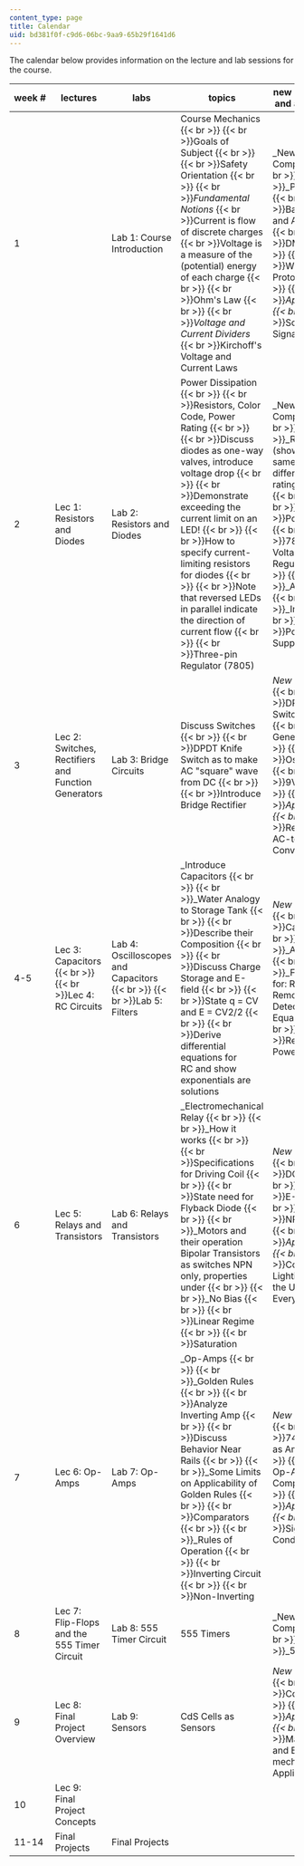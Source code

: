 ```yaml
---
content_type: page
title: Calendar
uid: bd381f0f-c9d6-06bc-9aa9-65b29f1641d6
---
```


The calendar below provides information on the lecture and lab sessions for the course.

| week # | lectures | labs | topics | new components and applications | key dates |
| --- | --- | --- | --- | --- | --- |
| 1 |  | Lab 1: Course Introduction | Course Mechanics  {{< br >}}  {{< br >}}Goals of Subject  {{< br >}}  {{< br >}}Safety Orientation  {{< br >}}  {{< br >}}_Fundamental Notions_  {{< br >}}Current is flow of discrete charges  {{< br >}}Voltage is a measure of the (potential) energy of each charge  {{< br >}}  {{< br >}}Ohm's Law  {{< br >}}  {{< br >}}_Voltage and Current Dividers_  {{< br >}}Kirchoff's Voltage and Current Laws | _New Components  {{< br >}}  {{< br >}}_Power Supply  {{< br >}}  {{< br >}}Banana Cables and Alligator Clips  {{< br >}}  {{< br >}}DMM  {{< br >}}  {{< br >}}White Protoboard  {{< br >}}  {{< br >}}_Applications  {{< br >}}_  {{< br >}}Scaling Signals | Homework 1 out |
| 2 | Lec 1: Resistors and Diodes | Lab 2: Resistors and Diodes | Power Dissipation  {{< br >}}  {{< br >}}Resistors, Color Code, Power Rating  {{< br >}}  {{< br >}}Discuss diodes as one-way valves, introduce voltage drop  {{< br >}}  {{< br >}}Demonstrate exceeding the current limit on an LED!  {{< br >}}  {{< br >}}How to specify current-limiting resistors for diodes  {{< br >}}  {{< br >}}Note that reversed LEDs in parallel indicate the direction of current flow  {{< br >}}  {{< br >}}Three-pin Regulator (7805) | _New Components  {{< br >}}  {{< br >}}_Resistors (show resistors of same value but different power ratings)  {{< br >}}  {{< br >}}LEDs  {{< br >}}  {{< br >}}Potentiometers  {{< br >}}  {{< br >}}78xx Series Voltage Regulators  {{< br >}}  {{< br >}}_Applications  {{< br >}}  {{< br >}}_Indicators  {{< br >}}  {{< br >}}Power Supplies | Homework 2 out  {{< br >}}  {{< br >}}Homework 1 due |
| 3 | Lec 2: Switches, Rectifiers and Function Generators | Lab 3: Bridge Circuits | Discuss Switches  {{< br >}}  {{< br >}}DPDT Knife Switch as to make AC "square" wave from DC  {{< br >}}  {{< br >}}Introduce Bridge Rectifier | _New Components_  {{< br >}}  {{< br >}}DPDT Knife Switch  {{< br >}}  {{< br >}}Function Generator  {{< br >}}  {{< br >}}Oscilloscope  {{< br >}}  {{< br >}}9V Cell  {{< br >}}  {{< br >}}_Applications  {{< br >}}_  {{< br >}}Rectifiers for AC-to-DC Conversion | Homework 3 out  {{< br >}}  {{< br >}}Homework 2 due |
| 4-5 | Lec 3: Capacitors  {{< br >}}  {{< br >}}Lec 4: RC Circuits | Lab 4: Oscilloscopes and Capacitors  {{< br >}}  {{< br >}}Lab 5: Filters | _Introduce Capacitors  {{< br >}}  {{< br >}}_Water Analogy to Storage Tank  {{< br >}}  {{< br >}}Describe their Composition  {{< br >}}  {{< br >}}Discuss Charge Storage and E-field  {{< br >}}  {{< br >}}State q = CV and E = CV2/2  {{< br >}}  {{< br >}}Derive differential equations for RC and show exponentials are solutions | _New Components_  {{< br >}}  {{< br >}}Capacitors  {{< br >}}  {{< br >}}_Applications  {{< br >}}  {{< br >}}_Filters for: Ripple, Noise Removal, Sig. Detection, Equalization  {{< br >}}  {{< br >}}Regulated Power Supply | Homework 3 due |
| 6 | Lec 5: Relays and Transistors | Lab 6: Relays and Transistors | _Electromechanical Relay  {{< br >}}  {{< br >}}_How it works  {{< br >}}  {{< br >}}Specifications for Driving Coil  {{< br >}}  {{< br >}}State need for Flyback Diode  {{< br >}}  {{< br >}}_Motors and their operation Bipolar Transistors as switches NPN only, properties under  {{< br >}}  {{< br >}}_No Bias  {{< br >}}  {{< br >}}Linear Regime  {{< br >}}  {{< br >}}Saturation | _New Components_  {{< br >}}  {{< br >}}DC Motor  {{< br >}}  {{< br >}}E-M Relay  {{< br >}}  {{< br >}}NPN Transistor  {{< br >}}  {{< br >}}_Applications  {{< br >}}_  {{< br >}}Control of Lighting, Motion, the Universe, and Everything | Homework 4 out |
| 7 | Lec 6: Op-Amps | Lab 7: Op-Amps | _Op-Amps  {{< br >}}  {{< br >}}_Golden Rules  {{< br >}}  {{< br >}}Analyze Inverting Amp  {{< br >}}  {{< br >}}Discuss Behavior Near Rails  {{< br >}}  {{< br >}}_Some Limits on Applicability of Golden Rules  {{< br >}}  {{< br >}}Comparators  {{< br >}}  {{< br >}}_Rules of Operation  {{< br >}}  {{< br >}}Inverting Circuit  {{< br >}}  {{< br >}}Non-Inverting | _New Components_  {{< br >}}  {{< br >}}741 Op-Amp as Amplifier  {{< br >}}  {{< br >}}741 Op-Amp as Comparator  {{< br >}}  {{< br >}}_Applications  {{< br >}}_  {{< br >}}Signal Conditioning, etc. | Homework 4 due |
| 8 | Lec 7: Flip-Flops and the 555 Timer Circuit | Lab 8: 555 Timer Circuit | 555 Timers | _New Components  {{< br >}}  {{< br >}}_555 Timer |  |
| 9 | Lec 8: Final Project Overview | Lab 9: Sensors | CdS Cells as Sensors | _New Components_  {{< br >}}  {{< br >}}CdS Cell  {{< br >}}  {{< br >}}_Applications  {{< br >}}_  {{< br >}}Many Robotic and Electro-mechanical Applications! |  |
| 10 | Lec 9: Final Project Concepts |  |  |  |  |
| 11-14 | Final Projects | Final Projects |  |  | Final Presentation